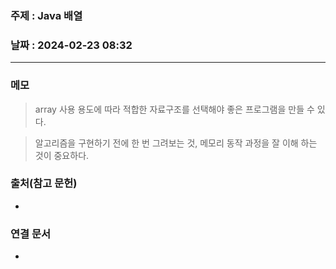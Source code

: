 ### 주제 :  Java 배열

### 날짜 : 2024-02-23 08:32
----
### 메모
> array
> 사용 용도에 따라 적합한 자료구조를 선택해야 좋은 프로그램을 만들 수 있다.

> 알고리즘을 구현하기 전에 한 번 그려보는 것, 메모리 동작 과정을 잘 이해 하는 것이 중요하다.

### 출처(참고 문헌)
-

### 연결 문서
-
